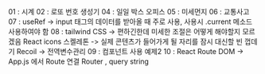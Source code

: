 01 : 시계
02 : 로또 번호 생성기
04 : 일일 박스 오피스
05 : 미세먼지
06 : 교통사고
07 : useRef -> input 태그의 데이터를 받아올 때 주로 사용, 사용시 .current 메소드 사용하여야 함
08 : tailwind CSS -> 편하긴한데 미세한 조절은 어떻게 해야할지 모르겠음
     React icons
     스켈레톤 -> 실제 콘텐츠가 들어가게 될 자리를 잠시 대신할 빈 껍데기
     Recoil -> 전역변수관리
09 : 컴포넌트 사용 예제2
10 : React Route DOM -> App.js 에서 Route 연결
     Router , query string